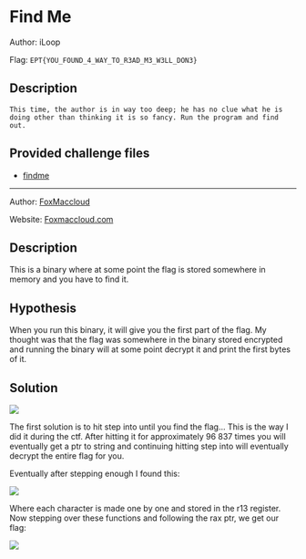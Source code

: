 # Find Me
Author: iLoop

Flag: `EPT{YOU_FOUND_4_WAY_TO_R3AD_M3_W3LL_DON3}`
## Description
```
This time, the author is in way too deep; he has no clue what he is doing other than thinking it is so fancy. Run the program and find out.
```

## Provided challenge files
* [findme](findme)

---

Author: [FoxMaccloud](https://github.com/FoxMaccloud/)

Website: [Foxmaccloud.com](https://foxmaccloud.com/)

## Description

This is a binary where at some point the flag is stored somewhere in memory and you have to find it.

## Hypothesis

When you run this binary, it will give you the first part of the flag. My thought was that the flag was somewhere in the binary stored encrypted and running the binary will at some point decrypt it and print the first bytes of it.

## Solution

![](./img/20241110165714.png)

The first solution is to hit step into until you find the flag... This is the way I did it during the ctf. After hitting it for approximately 96 837 times you will eventually get a ptr to string and continuing hitting step into will eventually decrypt the entire flag for you.

Eventually after stepping enough I found this:

![](./img/20241110170807.png)

Where each character is made one by one and stored in the r13 register. Now stepping over these functions and following the rax ptr, we get our flag:

![](./img/20241110171121.png)